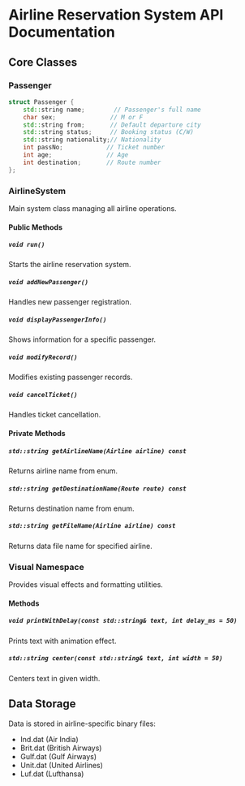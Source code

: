 # Airline Reservation System API Documentation

## Core Classes

### Passenger
```cpp
struct Passenger {
    std::string name;        // Passenger's full name
    char sex;               // M or F
    std::string from;       // Default departure city
    std::string status;     // Booking status (C/W)
    std::string nationality;// Nationality
    int passNo;            // Ticket number
    int age;               // Age
    int destination;       // Route number
};
```

### AirlineSystem
Main system class managing all airline operations.

#### Public Methods

##### `void run()`
Starts the airline reservation system.

##### `void addNewPassenger()`
Handles new passenger registration.

##### `void displayPassengerInfo()`
Shows information for a specific passenger.

##### `void modifyRecord()`
Modifies existing passenger records.

##### `void cancelTicket()`
Handles ticket cancellation.

#### Private Methods

##### `std::string getAirlineName(Airline airline) const`
Returns airline name from enum.

##### `std::string getDestinationName(Route route) const`
Returns destination name from enum.

##### `std::string getFileName(Airline airline) const`
Returns data file name for specified airline.

### Visual Namespace
Provides visual effects and formatting utilities.

#### Methods

##### `void printWithDelay(const std::string& text, int delay_ms = 50)`
Prints text with animation effect.

##### `std::string center(const std::string& text, int width = 50)`
Centers text in given width.

## Data Storage

Data is stored in airline-specific binary files:
- Ind.dat (Air India)
- Brit.dat (British Airways)
- Gulf.dat (Gulf Airways)
- Unit.dat (United Airlines)
- Luf.dat (Lufthansa)


